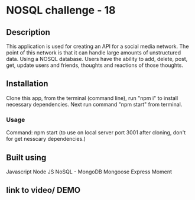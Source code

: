 # NOSQL challenge - 18

## Description
This application is used for creating an API for a social media network. The point of this network is that it can handle large amounts of unstructured data. Using a NOSQL database. Users have the ability to add, delete, post, get, update users and friends, thoughts and reactions of those thoughts. 

## Installation

Clone this app, from the terminal (command line), run "npm i" to install necessary dependencies. Next run command "npm start" from terminal. 

### Usage
Command: npm start (to use on local server port 3001 after cloning, don't for get nesscary dependencies.)

## Built using
Javascript
Node JS
NoSQL - MongoDB
Mongoose
Express
Moment

## link to video/ DEMO
